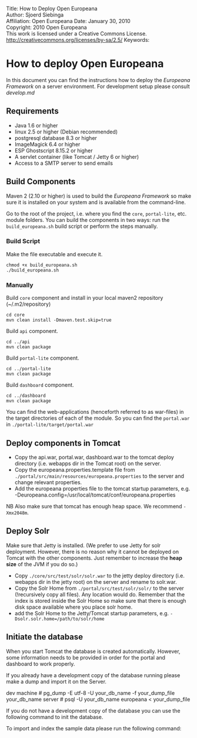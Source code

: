 Title:			How to Deploy Open Europeana  
Author:			Sjoerd Siebinga  
Affiliation:	Open Europeana 
Date:			January 30, 2010  
Copyright:		2010 Open Europeana  
				This work is licensed under a Creative Commons License.  
				http://creativecommons.org/licenses/by-sa/2.5/
Keywords:		

# How to deploy Open Europeana #

In this document you can find the instructions how to deploy the *Europeana Framework* on a server environment. For development
setup please consult *develop.md*

## Requirements ##

- Java 1.6 or higher
- linux 2.5 or higher (Debian recommended)
- postgresql database 8.3 or higher
- ImageMagick 6.4 or higher
- ESP Ghostscript 8.15.2 or higher
- A servlet container (like Tomcat / Jetty 6 or higher)
- Access to a SMTP server to send emails

## Build Components ##

Maven 2 (2.10 or higher) is used to build the _Europeana Framework_ so make sure it is installed on your system and is available from the command-line. 

Go to the root of the project, i.e. where you find the `core`, `portal-lite`, etc. module folders. You can build the components in two ways: run the `build_europeana.sh` build script or perform the steps manually.

### Build Script ###


Make the file executable and execute it.

	chmod +x build_europeana.sh
	./build_europeana.sh

### Manually ###


Build `core` component and install in your local maven2 repository (~/.m2/repository)	

	cd core
	mvn clean install -Dmaven.test.skip=true

Build `api` component.

	cd ../api
	mvn clean package

Build `portal-lite` component. 

	cd ../portal-lite
	mvn clean package

Build `dashboard` component. 

	cd ../dashboard
	mvn clean package

You can find the web-applications (henceforth referred to as war-files) in the target directories of each of the module. So you can find the `portal.war` in `./portal-lite/target/portal.war`

## Deploy components in Tomcat ##

* Copy the api.war, portal.war, dashboard.war to the tomcat deploy directory (i.e. webapps dir in the
Tomcat root) on the server.
* Copy the europeana.properties.template file from `./portal/src/main/resources/europeana.properties` to the server and change
relevant properties.
* Add the europeana properties file to the tomcat startup parameters, e.g. -Deuropeana.config=/usr/local/tomcat/conf/europeana.properties

NB Also make sure that tomcat has enough heap space. We recommend `-Xmx2048m`.

## Deploy Solr ##


Make sure that Jetty is installed. (We prefer to use Jetty for solr deployment. However, there is no reason why it cannot
be deployed on Tomcat with the other components. Just remember to increase the **heap size** of the JVM if you do so.)

* Copy `./core/src/test/solr/solr.war` to the jetty deploy directory (i.e. webapps dir in the jetty root) on the server and rename to solr.war.
* Copy the Solr Home from `./portal/src/test/solr/solr/` to the server (!recursively copy all files). Any location would do. Remember that the index is stored inside the Solr Home so make sure that there is enough disk space available where you place solr home.
* add the Solr Home to the Jetty/Tomcat startup parameters, e.g. `-Dsolr.solr.home=/path/to/solr/home`


## Initiate the database ##

When you start Tomcat the database is created automatically. However, some information needs to be provided in order for
the portal and dashboard to work properly.

If you already have a development copy of the database running please make a dump and import it on the Server.

dev machine # pg_dump -E utf-8 -U your_db_name -f your_dump_file your_db_name
server      # psql -U your_db_name europeana < your_dump_file

If you do not have a development copy of the database you can use the following command to init the database.
<!--
	TODO add command to init db.
--> 

To import and index the sample data please run the following command:
